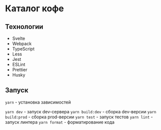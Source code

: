 # Каталог кофе

## Технологии

- Svelte
- Webpack
- TypeScript
- Less
- Jest
- ESLint
- Prettier
- Husky

## Запуск

`yarn` - установка зависимостей

`yarn dev` - запуск dev-сервера
`yarn build:dev` - сборка dev-версии
`yarn build:prod` - сборка prod-версии
`yarn test` - запуск тестов
`yarn lint` - запуск линтера
`yarn format` - форматирование кода
